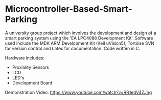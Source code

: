 # Microcontroller-Based-Smart-Parking
A university group project which involves the development and design of a smart parking system using the 'EA LPC4088 Development Kit'.  Software used include the MDK ARM Development Kit (Keil uVision5), Tortoise SVN for version control and Latex for documentation. Code written in C.

Hardware includes:
- Proximity Sensors
- LCD
- LED's
- Development Board

Demonstration Video: https://www.youtube.com/watch?v=RR1edV4ZJng
